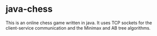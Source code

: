 java-chess
==========

This is an online chess game written in java. It uses TCP sockets for the client-service communication and the Minimax and AB tree algorithms. 
